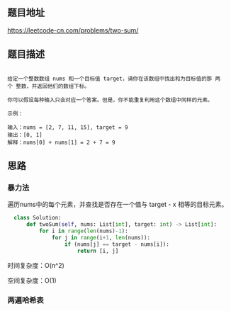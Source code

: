 ## 题目地址

https://leetcode-cn.com/problems/two-sum/

## 题目描述

```

给定一个整数数组 nums 和一个目标值 target，请你在该数组中找出和为目标值的那 两个 整数，并返回他们的数组下标。

你可以假设每种输入只会对应一个答案。但是，你不能重复利用这个数组中同样的元素。

示例：

输入：nums = [2, 7, 11, 15], target = 9
输出：[0, 1]
解释：nums[0] + nums[1] = 2 + 7 = 9

```

## 思路

### 暴力法

遍历nums中的每个元素，并查找是否存在一个值与 target - x 相等的目标元素。


```python
  class Solution:
      def twoSum(self, nums: List[int], target: int) -> List[int]:
          for i in range(len(nums)-1):
              for j in range(i+1, len(nums)):
                  if (nums[j] == target - nums[i]):
                      return [i, j]
```

时间复杂度：O(n^2)

空间复杂度：O(1)

###  两遍哈希表
